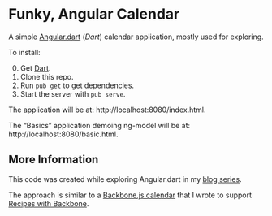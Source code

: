 # Funky, Angular Calendar

A simple [Angular.dart](https://github.com/angular/angular.dart) (*Dart*) calendar application, mostly used for exploring.

To install:

0. Get [Dart](http://dartlang.org).
1. Clone this repo.
2. Run `pub get` to get dependencies.
3. Start the server with `pub serve`.

The application will be at: http://localhost:8080/index.html.

The “Basics” application demoing ng-model will be at: http://localhost:8080/basic.html.

## More Information

This code was created while exploring Angular.dart in my [blog series](http://japhr.blogspot.com/search/label/angular).

The approach is similar to a [Backbone.js calendar](https://github.com/eee-c/Funky-Backbone.js-Calendar) that I wrote to support [Recipes with Backbone](http://recipeswithbackbone.com).
